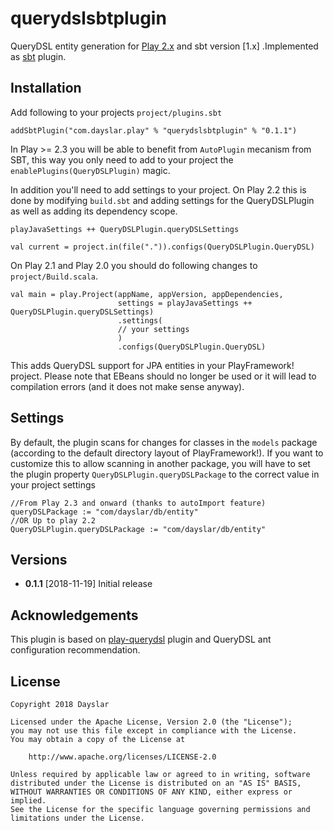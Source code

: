 querydslsbtplugin
=================

QueryDSL entity generation for [Play 2.x](http://www.playframework.com) and sbt version [1.x] .Implemented as [sbt](http://www.scala-sbt.org)
plugin. 


Installation
-------------------

Add following to your projects `project/plugins.sbt`

	addSbtPlugin("com.dayslar.play" % "querydslsbtplugin" % "0.1.1")
	
In Play >= 2.3 you will be able to benefit from `AutoPlugin` mecanism from SBT, 
this way you only need to add to your project the `enablePlugins(QueryDSLPlugin)` magic.

In addition you'll need to add settings to your project. On Play 2.2 this is
done by modifying `build.sbt` and adding settings for the QueryDSLPlugin as
well as adding its dependency scope.


	playJavaSettings ++ QueryDSLPlugin.queryDSLSettings

    val current = project.in(file(".")).configs(QueryDSLPlugin.QueryDSL)

On Play 2.1 and Play 2.0 you should do following changes to `project/Build.scala`.

    val main = play.Project(appName, appVersion, appDependencies,
                            settings = playJavaSettings ++ QueryDSLPlugin.queryDSLSettings)
                            .settings(
                            // your settings
                            )
                            .configs(QueryDSLPlugin.QueryDSL)

This adds QueryDSL support for JPA entities in your PlayFramework! project.
Please note that EBeans should no longer be used or it will lead to compilation errors (and it does not make sense anyway).


Settings
--------

By default, the plugin scans for changes for classes in the `models` package (according to the default directory layout of PlayFramework!).
If you want to customize this to allow scanning in another package, you will have to set the plugin property `QueryDSLPlugin.queryDSLPackage`
to the correct value in your project settings

    //From Play 2.3 and onward (thanks to autoImport feature)
    queryDSLPackage := "com/dayslar/db/entity"
    //OR Up to play 2.2
    QueryDSLPlugin.queryDSLPackage := "com/dayslar/db/entity"

Versions
--------

* **0.1.1** [2018-11-19]
    Initial release

Acknowledgements
----------------

This plugin is based on [play-querydsl](https://github.com/CedricGatay/play-querydsl) plugin
and QueryDSL ant configuration recommendation.

License
-------

    Copyright 2018 Dayslar

    Licensed under the Apache License, Version 2.0 (the "License");
    you may not use this file except in compliance with the License.
    You may obtain a copy of the License at

        http://www.apache.org/licenses/LICENSE-2.0

    Unless required by applicable law or agreed to in writing, software
    distributed under the License is distributed on an "AS IS" BASIS,
    WITHOUT WARRANTIES OR CONDITIONS OF ANY KIND, either express or implied.
    See the License for the specific language governing permissions and
    limitations under the License.
